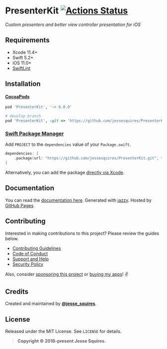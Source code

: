 # PresenterKit [![Actions Status](https://github.com/jessesquires/PresenterKit/workflows/CI/badge.svg)](https://github.com/jessesquires/PresenterKit/actions)

*Custom presenters and better view controller presentation for iOS*

## Requirements

* Xcode 11.4+
* Swift 5.2+
* iOS 11.0+
* [SwiftLint](https://github.com/realm/SwiftLint)

## Installation

#### [CocoaPods](https://cocoapods.org)

````ruby
pod 'PresenterKit', '~> 6.0.0'

# develop branch
pod 'PresenterKit', :git => 'https://github.com/jessesquires/PresenterKit.git', :branch => 'develop'
````

### [Swift Package Manager](https://swift.org/package-manager/)

Add `PROJECT` to the `dependencies` value of your `Package.swift`.

```swift
dependencies: [
    .package(url: "https://github.com/jessesquires/PresenterKit.git", from: "1.0.0")
]
```

Alternatively, you can add the package [directly via Xcode](https://developer.apple.com/documentation/xcode/adding_package_dependencies_to_your_app).

## Documentation

You can read the [documentation here](https://jessesquires.github.io/PresenterKit). Generated with [jazzy](https://github.com/realm/jazzy). Hosted by [GitHub Pages](https://pages.github.com).

## Contributing

Interested in making contributions to this project? Please review the guides below.

- [Contributing Guidelines](https://github.com/jessesquires/.github/blob/master/CONTRIBUTING.md)
- [Code of Conduct](https://github.com/jessesquires/.github/blob/master/CODE_OF_CONDUCT.md)
- [Support and Help](https://github.com/jessesquires/.github/blob/master/SUPPORT.md)
- [Security Policy](https://github.com/jessesquires/.github/blob/master/SECURITY.md)

Also, consider [sponsoring this project](https://www.jessesquires.com/sponsor/) or [buying my apps](https://www.hexedbits.com)! ✌️

## Credits

Created and maintained by [**@jesse_squires**](https://twitter.com/jesse_squires).

## License

Released under the MIT License. See `LICENSE` for details.

> **Copyright &copy; 2016-present Jesse Squires.**

